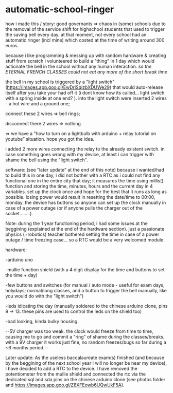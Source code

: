 # automatic-school-ringer
how i made this / story: good governants => chaos in (some) schools due to the removal of the service shift for highschool students that used to trigger the saving bell every day. at that moment, not every school had an automatic ringer (incl mine) which costed at the time of writing around 300 euros.

because i like programming & messing up with random hardware & creating stuff from scratch i volunteered to build a "thing" in 1 day which would actionate the bell in the school without any human interaction. *so the ETERNAL FRENCH CLASSES could not eat any more of the short break time*

the bell in my school is triggered by a "light switch" (https://images.app.goo.gl/EwDriSqizbXDUWe29) that would auto-release itself after you take your had off it (i dont know how its called... light switch with a spring inside at one end? ).
into the light switch were inserted 2 wires -  a hot wire and a ground one; 

connect these 2 wires => bell rings;

disconnect there 2 wires => nothing

=> we have a "how to turn on a lightbulb with arduino + relay tutorial on youtube” situation. hope you got the idea.

i added 2 more wires connecting the relay to the already existent switch. in case something goes wrong with my device, at least i can trigger with shame the bell using the "light switch".


software: (see ”later update” at the end of this note)
because i wanted/had to build this in one day, i did not bother with a RTC as i could not find any functional one in the entire city that day; it measures the time using millis() function and storing the time, minutes, hours and the current day in 4 variables. set up the clock once and hope for the best that it runs as long as possible. losing power would result in resetting the date/time to 00:00, monday. the device has buttons so anyone can set up the clock manually in case of a power outage (or if anyone pulls the charger out of the socket........). 

Note: during the 1 year functioning period, i had some issues at the beggining (explained at the end of the hardware section). just a passionate physics (+robotics) teacher bothered setting the time in case of a power outage / time freezing case... so a RTC would be a very welcomed module.

hardware:

-arduino uno

-mullie function shield (with a 4 digit display for the time and buttons to set the time + day)

-few buttons and switches (for manual / auto mode - useful for exam days, holydays; normal/long classes, and a button to trigger the bell manually, like you would do with the "light switch")

-leds idicating the day (manually soldered to the chinese arduino clone, pins 9 -> 13. these pins are used to control the leds on the shield too)

-bad looking, kinda bulky housing.

--5V charger was too weak. the clock would freeze from time to time, causing me to go and commit a "ring" of shame during the classes/breaks. with a 9V charger it works just fine, no random freezes/bugs so far during a ~6 months period.--


Later update:
As the useless baccalaureate exam(s) finished (and because by the beggining of the next school year I will no longer be near my device), I have decided to add a RTC to the device. I have removed the potentiometer from the mullie shield and connected the rtc via the dedicated sql and sda pins on the chinese arduino clone (see photos folder and https://images.app.goo.gl/Z8XFEowb6UQwUkF5A).
